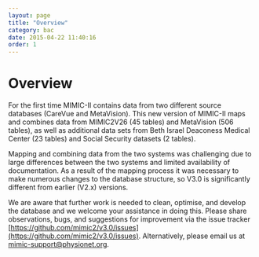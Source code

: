 ```yaml
---
layout: page
title: "Overview"
category: bac
date: 2015-04-22 11:40:16
order: 1
---
```


# Overview

For the first time MIMIC-II contains data from two different source databases (CareVue and MetaVision). This new version of MIMIC-II maps and combines data from MIMIC2V26 (45 tables) and MetaVision (506 tables), as well as additional data sets from Beth Israel Deaconess Medical Center (23 tables) and Social Security datasets (2 tables).

Mapping and combining data from the two systems was challenging due to large differences between the two systems and limited availability of documentation. As a result of the mapping process it was necessary to make numerous changes to the database structure, so V3.0 is significantly different from earlier (V2.x) versions. 

We are aware that further work is needed to clean, optimise, and develop the database and we welcome your assistance in doing this. Please share observations, bugs, and suggestions for improvement via the issue tracker [https://github.com/mimic2/v3.0/issues](https://github.com/mimic2/v3.0/issues). Alternatively, please email us at [mimic-support@physionet.org](mimic-support@physionet.org).


